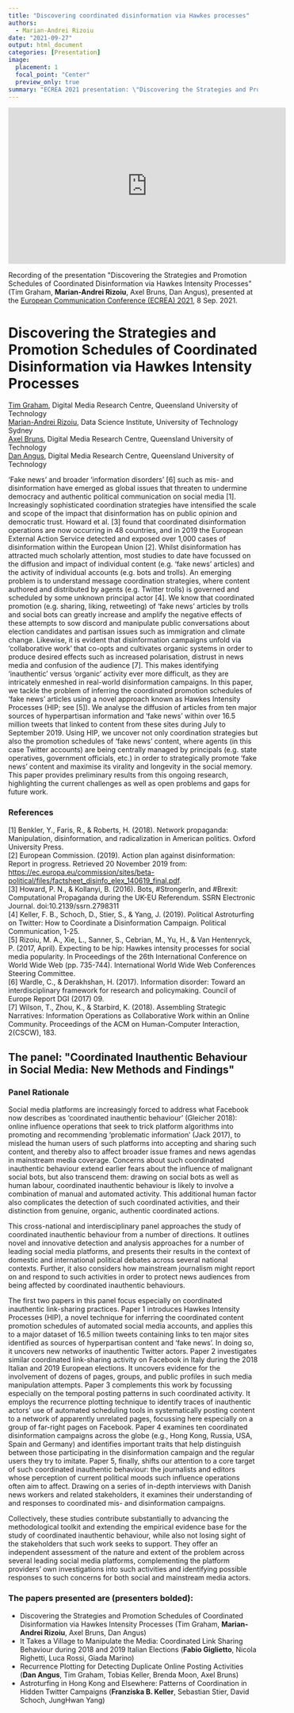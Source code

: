 ```yaml
---
title: "Discovering coordinated disinformation via Hawkes processes"
authors:
  - Marian-Andrei Rizoiu
date: "2021-09-27"
output: html_document
categories: [Presentation]
image:
  placement: 1
  focal_point: "Center"
  preview_only: true
summary: "ECREA 2021 presentation: \"Discovering the Strategies and Promotion Schedules of Coordinated Disinformation via Hawkes Intensity Processes\" "
---
```


<iframe width="560" height="315" src="https://www.youtube.com/embed/kzGkvZRjnoI?start=70" title="YouTube video player" frameborder="0" allow="accelerometer; autoplay; clipboard-write; encrypted-media; gyroscope; picture-in-picture" allowfullscreen></iframe>

Recording of the presentation "Discovering the Strategies and Promotion Schedules of Coordinated Disinformation via Hawkes Intensity Processes" (Tim Graham, **Marian-Andrei Rizoiu**, Axel Bruns, Dan Angus), presented at the [European Communication Conference (ECREA) 2021](https://www.ecrea2021.eu/), 8 Sep. 2021. 

Discovering the Strategies and Promotion Schedules of Coordinated Disinformation via Hawkes Intensity Processes
===

[Tim Graham](https://www.qut.edu.au/about/our-people/academic-profiles/timothy.graham), Digital Media Research Centre, Queensland University of Technology  
[Marian-Andrei Rizoiu](/authors/ma-rizoiu/), Data Science Institute, University of Technology Sydney  
[Axel Bruns](https://www.qut.edu.au/about/our-people/academic-profiles/a.bruns), Digital Media Research Centre, Queensland University of Technology  
[Dan Angus](https://www.qut.edu.au/about/our-people/academic-profiles/daniel.angus), Digital Media Research Centre, Queensland University of Technology  

‘Fake news’ and broader ‘information disorders’ [6] such as mis- and disinformation have emerged as global issues that threaten to undermine democracy and authentic political communication on social media [1]. Increasingly sophisticated coordination strategies have intensified the scale and scope of the impact that disinformation has on public opinion and democratic trust. Howard et al. [3] found that coordinated disinformation operations are now occurring in 48 countries, and in 2019 the European External Action Service detected and exposed over 1,000 cases of disinformation within the European Union [2]. Whilst disinformation has attracted much scholarly attention, most studies to date have focussed on the diffusion and impact of individual content (e.g. ‘fake news’ articles) and the activity of individual accounts (e.g. bots and trolls). 
An emerging problem is to understand message coordination strategies, where content authored and distributed by agents (e.g. Twitter trolls) is governed and scheduled by some unknown principal actor [4]. We know that coordinated promotion (e.g. sharing, liking, retweeting) of ‘fake news’ articles by trolls and social bots can greatly increase and amplify the negative effects of these attempts to sow discord and manipulate public conversations about election candidates and partisan issues such as immigration and climate change. Likewise, it is evident that disinformation campaigns unfold via ‘collaborative work’ that co-opts and cultivates organic systems in order to produce desired effects such as increased polarisation, distrust in news media and confusion of the audience [7]. This makes identifying ‘inauthentic’ versus ‘organic’ activity ever more difficult, as they are intricately enmeshed in real-world disinformation campaigns. 
In this paper, we tackle the problem of inferring the coordinated promotion schedules of ‘fake news’ articles using a novel approach known as Hawkes Intensity Processes (HIP; see [5]). We analyse the diffusion of articles from ten major sources of hyperpartisan information and ‘fake news’ within over 16.5 million tweets that linked to content from these sites during July to September 2019. Using HIP, we uncover not only coordination strategies but also the promotion schedules of ‘fake news’ content, where agents (in this case Twitter accounts) are being centrally managed by principals (e.g. state operatives, government officials, etc.) in order to strategically promote ‘fake news’ content and maximise its virality and longevity in the social memory. This paper provides preliminary results from this ongoing research, highlighting the current challenges as well as open problems and gaps for future work. 

### References
[1] Benkler, Y., Faris, R., & Roberts, H. (2018). Network propaganda: Manipulation, disinformation, and radicalization in American politics. Oxford University Press.  
[2] European Commission. (2019). Action plan against disinformation: Report in progress. Retrieved 20 November 2019 from: https://ec.europa.eu/commission/sites/beta-political/files/factsheet_disinfo_elex_140619_final.pdf.  
[3] Howard, P. N., & Kollanyi, B. (2016). Bots, #StrongerIn, and #Brexit: Computational Propaganda during the UK-EU Referendum. SSRN Electronic Journal. doi:10.2139/ssrn.2798311  
[4] Keller, F. B., Schoch, D., Stier, S., & Yang, J. (2019). Political Astroturfing on Twitter: How to Coordinate a Disinformation Campaign. Political Communication, 1-25.  
[5] Rizoiu, M. A., Xie, L., Sanner, S., Cebrian, M., Yu, H., & Van Hentenryck, P. (2017, April). Expecting to be hip: Hawkes intensity processes for social media popularity. In Proceedings of the 26th International Conference on World Wide Web (pp. 735-744). International World Wide Web Conferences Steering Committee.  
[6] Wardle, C., & Derakhshan, H. (2017). Information disorder: Toward an interdisciplinary framework for research and policymaking. Council of Europe Report DGI (2017) 09.  
[7] Wilson, T., Zhou, K., & Starbird, K. (2018). Assembling Strategic Narratives: Information Operations as Collaborative Work within an Online Community. Proceedings of the ACM on Human-Computer Interaction, 2(CSCW), 183.

## The panel: "Coordinated Inauthentic Behaviour in Social Media: New Methods and Findings"

### Panel Rationale

Social media platforms are increasingly forced to address what Facebook now describes as ‘coordinated inauthentic behaviour’ (Gleicher 2018): online influence operations that seek to trick platform algorithms into promoting and recommending ‘problematic information’ (Jack 2017), to mislead the human users of such platforms into accepting and sharing such content, and thereby also to affect broader issue frames and news agendas in mainstream media coverage. Concerns about such coordinated inauthentic behaviour extend earlier fears about the influence of malignant social bots, but also transcend them: drawing on social bots as well as human labour, coordinated inauthentic behaviour is likely to involve a combination of manual and automated activity. This additional human factor also complicates the detection of such coordinated activities, and their distinction from genuine, organic, authentic coordinated actions.

This cross-national and interdisciplinary panel approaches the study of coordinated inauthentic behaviour from a number of directions. It outlines novel and innovative detection and analysis approaches for a number of leading social media platforms, and presents their results in the context of domestic and international political debates across several national contexts. Further, it also considers how mainstream journalism might report on and respond to such activities in order to protect news audiences from being affected by coordinated inauthentic behaviours.

The first two papers in this panel focus especially on coordinated inauthentic link-sharing practices. Paper 1 introduces Hawkes Intensity Processes (HIP), a novel technique for inferring the coordinated content promotion schedules of automated social media accounts, and applies this to a major dataset of 16.5 million tweets containing links to ten major sites identified as sources of hyperpartisan content and ‘fake news’. In doing so, it uncovers new networks of inauthentic Twitter actors. Paper 2 investigates similar coordinated link-sharing activity on Facebook in Italy during the 2018 Italian and 2019 European elections. It uncovers evidence for the involvement of dozens of pages, groups, and public profiles in such media manipulation attempts. Paper 3 complements this work by focussing especially on the temporal posting patterns in such coordinated activity. It employs the recurrence plotting technique to identify traces of inauthentic actors’ use of automated scheduling tools in systematically posting content to a network of apparently unrelated pages, focussing here especially on a group of far-right pages on Facebook. Paper 4 examines ten coordinated disinformation campaigns across the globe (e.g., Hong Kong, Russia, USA, Spain and Germany) and identifies important traits that help distinguish between those participating in the disinformation campaign and the regular users they try to imitate. Paper 5, finally, shifts our attention to a core target of such coordinated inauthentic behaviour: the journalists and editors whose perception of current political moods such influence operations often aim to affect. Drawing on a series of in-depth interviews with Danish news workers and related stakeholders, it examines their understanding of and responses to coordinated mis- and disinformation campaigns.

Collectively, these studies contribute substantially to advancing the methodological toolkit and extending the empirical evidence base for the study of coordinated inauthentic behaviour, while also not losing sight of the stakeholders that such work seeks to support. They offer an independent assessment of the nature and extent of the problem across several leading social media platforms, complementing the platform providers’ own investigations into such activities and identifying possible responses to such concerns for both social and mainstream media actors.

### The papers presented are (presenters bolded):

* Discovering the Strategies and Promotion Schedules of Coordinated Disinformation via Hawkes Intensity Processes (Tim Graham, **Marian-Andrei Rizoiu**, Axel Bruns, Dan Angus)
* It Takes a Village to Manipulate the Media: Coordinated Link Sharing Behaviour during 2018 and 2019 Italian Elections (**Fabio Giglietto**, Nicola Righetti, Luca Rossi, Giada Marino)
* Recurrence Plotting for Detecting Duplicate Online Posting Activities (**Dan Angus**, Tim Graham, Tobias Keller, Brenda Moon, Axel Bruns)
* Astroturfing in Hong Kong and Elsewhere: Patterns of Coordination in Hidden Twitter Campaigns (**Franziska B. Keller**, Sebastian Stier, David Schoch, JungHwan Yang)
